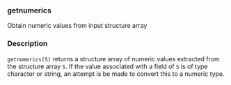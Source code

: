 ### getnumerics

Obtain numeric values from input structure array

### Description

`getnumerics(S)` returns a structure array of numeric values
extracted from the structure array `S`.  If the value associated
with a field of `S` is of type character or string, an attempt
is be made to convert this to a numeric type.
